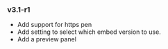 ### v3.1-r1

* Add support for https pen
* Add setting to select which embed version to use.
* Add a preview panel 